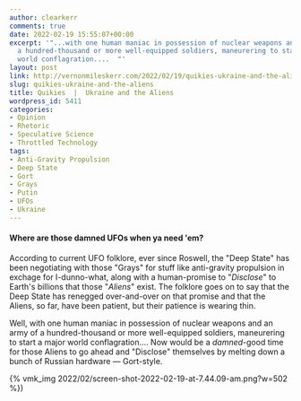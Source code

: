 ```yaml
---
author: clearkerr
comments: true
date: 2022-02-19 15:55:07+00:00
excerpt: '"...with one human maniac in possession of nuclear weapons and an army of
  a hundred-thousand or more well-equipped soldiers, maneurering to start a major
  world conflagration....  "'
layout: post
link: http://vernonmileskerr.com/2022/02/19/quikies-ukraine-and-the-aliens/
slug: quikies-ukraine-and-the-aliens
title: Quikies  |  Ukraine and the Aliens
wordpress_id: 5411
categories:
- Opinion
- Rhetoric
- Speculative Science
- Throttled Technology
tags:
- Anti-Gravity Propulsion
- Deep State
- Gort
- Grays
- Putin
- UFOs
- Ukraine
---
```





#### Where are those damned UFOs when ya need 'em?







According to current UFO folklore, ever since Roswell, the "Deep State" has been negotiating with those "Grays" for stuff like anti-gravity propulsion in exchage for I-dunno-what, along with a human-promise to "_Disclose_" to Earth's billions that those "_Aliens_" exist.  The folklore goes on to say that the Deep State has renegged over-and-over on that promise and that the Aliens, so far, have been patient, but their patience is wearing thin.  







Well, with one human maniac in possession of nuclear weapons and an army of a hundred-thousand or more well-equipped soldiers, maneurering to start a major world conflagration....  Now would be a _damned_-good time for those Aliens to go ahead and "Disclose" themselves by melting down a bunch of Russian hardware — Gort-style.  





{% vmk_img 2022/02/screen-shot-2022-02-19-at-7.44.09-am.png?w=502 %})

